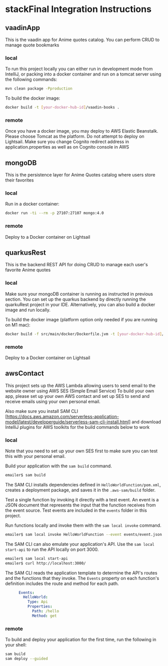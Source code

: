 # stackFinal Integration Instructions

## vaadinApp
This is the vaadin app for Anime quotes catalog. You can perform CRUD to manage quote bookmarks

### local
To run this project locally you can either run in development mode from IntelliJ, or packing into
a docker container and run on a tomcat server using the following commands:


```bash
mvn clean package -Pproduction
```

To build the docker image:

```bash
docker build -t [your-docker-hub-id]/vaadin-books .
```

### remote
Once you have a docker image, you may deploy to AWS Elastic Beanstalk. Please choose Tomcat as the platform.
Do not attempt to deploy on Lightsail.
Make sure you change Cognito redirect address in application.properties as well as on Cognito console in AWS

## mongoDB
This is the persistence layer for Anime Quotes catalog where users store their favorites

### local
Run in a docker container:

```bash
docker run -ti --rm -p 27107:27107 mongo:4.0
```

### remote
Deploy to a Docker container on Lightsail

## quarkusRest
This is the backend REST API for doing CRUD to manage each user's favorite Anime quotes

### local
Make sure your mongoDB container is running as instructed in previous section.
You can set up the quarkus backend by directly running the quarkuRest project in your IDE.
Alternatively, you can also build a docker image and run locally.

To build the docker image (platform option only needed if you are running on M1 mac):

``` bash
docker build -f src/main/docker/Dockerfile.jvm -t [your-docker-hub-id]/quarkus-rest --platform=linux/amd64 .
```

### remote
Deploy to a Docker container on Lightsail

## awsContact
This project sets up the AWS Lambda allowing users to send email to the website owner using AWS SES (Simple Email Service)
To build your own app, please set up your own AWS contact and set up SES to send and receive emails using your own personal email.

Also make sure you install SAM CLI [https://docs.aws.amazon.com/serverless-application-model/latest/developerguide/serverless-sam-cli-install.html]
and download IntelliJ plugins for AWS toolkits for the build commands below to work

### local

Note that you need to set up your own SES first to make sure you can test this with your personal email.

Build your application with the `sam build` command.

```bash
emailer$ sam build
```

The SAM CLI installs dependencies defined in `HelloWorldFunction/pom.xml`, creates a deployment package, and saves it in the `.aws-sam/build` folder.

Test a single function by invoking it directly with a test event. An event is a JSON document that represents the input that the function receives from the event source. Test events are included in the `events` folder in this project.

Run functions locally and invoke them with the `sam local invoke` command.

```bash
emailer$ sam local invoke HelloWorldFunction --event events/event.json
```

The SAM CLI can also emulate your application's API. Use the `sam local start-api` to run the API locally on port 3000.

```bash
emailer$ sam local start-api
emailer$ curl http://localhost:3000/
```

The SAM CLI reads the application template to determine the API's routes and the functions that they invoke. The `Events` property on each function's definition includes the route and method for each path.

```yaml
      Events:
        HelloWorld:
          Type: Api
          Properties:
            Path: /hello
            Method: get
```

### remote

To build and deploy your application for the first time, run the following in your shell:

```bash
sam build
sam deploy --guided
```